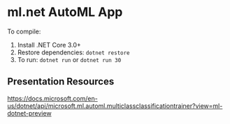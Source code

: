 # ml.net AutoML App

To compile:

1. Install .NET Core 3.0+
2. Restore dependencies: `dotnet restore`
3. To run: `dotnet run` or `dotnet run 30`

## Presentation Resources

https://docs.microsoft.com/en-us/dotnet/api/microsoft.ml.automl.multiclassclassificationtrainer?view=ml-dotnet-preview